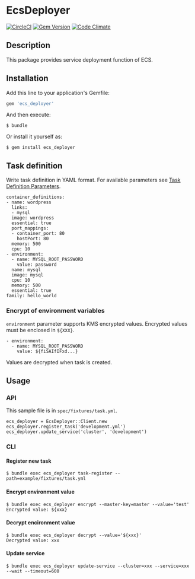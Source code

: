 # EcsDeployer

[![CircleCI](https://circleci.com/gh/naomichi-y/ecs_deployer/tree/master.svg?style=svg)](https://circleci.com/gh/naomichi-y/ecs_deployer/tree/master)
[![Gem Version](https://badge.fury.io/rb/ecs_deployer.svg)](https://badge.fury.io/rb/ecs_deployer)
[![Code Climate](https://codeclimate.com/github/naomichi-y/ecs_deployer/badges/gpa.svg)](https://codeclimate.com/github/naomichi-y/ecs_deployer)

## Description

This package provides service deployment function of ECS.

## Installation

Add this line to your application's Gemfile:

```ruby
gem 'ecs_deployer'
```

And then execute:

```
$ bundle
```

Or install it yourself as:

```
$ gem install ecs_deployer
```

## Task definition

Write task definition in YAML format.
For available parameters see [Task Definition Parameters](http://docs.aws.amazon.com/AmazonECS/latest/developerguide/task_definition_parameters.html).

```
container_definitions:
- name: wordpress
  links:
  - mysql
  image: wordpress
  essential: true
  port_mappings:
  - container_port: 80
    hostPort: 80
  memory: 500
  cpu: 10
- environment:
  - name: MYSQL_ROOT_PASSWORD
    value: password
  name: mysql
  image: mysql
  cpu: 10
  memory: 500
  essential: true
family: hello_world
```

### Encrypt of environment variables

`environment` parameter supports KMS encrypted values.
Encrypted values must be enclosed in `${XXX}`.

```
- environment:
  - name: MYSQL_ROOT_PASSWORD
    value: ${fiSAIfIFxd...}
```

Values are decrypted when task is created.

## Usage

### API

This sample file is in `spec/fixtures/task.yml`.

```
ecs_deployer = EcsDeployer::Client.new
ecs_deployer.register_task('development.yml')
ecs_deployer.update_service('cluster', 'development')
```

### CLI

#### Register new task

```
$ bundle exec ecs_deployer task-register --path=example/fixtures/task.yml
```

#### Encrypt environment value

```
$ bundle exec ecs_deployer encrypt --master-key=master --value='test'
Encrypted value: ${xxx}
```

#### Decrypt encironment value

```
$ bundle exec ecs_deployer decrypt --value='${xxx}'
Decrypted value: xxx
```

#### Update service

```
$ bundle exec ecs_deployer update-service --cluster=xxx --service=xxx --wait --timeout=600
```
